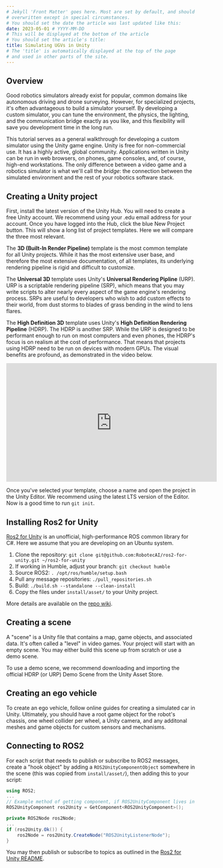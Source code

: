 ```yaml
---
# Jekyll 'Front Matter' goes here. Most are set by default, and should NOT be
# overwritten except in special circumstances. 
# You should set the date the article was last updated like this:
date: 2023-05-01 # YYYY-MM-DD
# This will be displayed at the bottom of the article
# You should set the article's title:
title: Simulating UGVs in Unity
# The 'title' is automatically displayed at the top of the page
# and used in other parts of the site.
---
```

## Overview

Good robotics simulators already exist for popular, common domains like autonomous driving and drone surveying. However, for specialized projects, it's often advantageous to build a simulator yourself. By developing a custom simulator, you can tune the environment, the physics, the lighting, and the communication bridge exactly as you like, and this flexibility will save you development time in the long run.

This tutorial serves as a general walkthrough for developing a custom simulator using the Unity game engine. Unity is free for non-commercial use. It has a highly active, global community. Applications written in Unity can be run in web browsers, on phones, game consoles, and, of course, high-end workstations. The only difference between a video game and a robotics simulator is what we'll call the *bridge*: the connection between the simulated environment and the rest of your robotics software stack.

## Creating a Unity project

First, install the latest version of the Unity Hub. You will need to create a free Unity account. We recommend using your .edu email address for your account. Once you have logged into the Hub, click the blue New Project button. This will show a long list of project templates. Here we will compare the three most relevant.

The **3D (Built-In Render Pipeline)** template is the most common template for all Unity projects. While it has the most extensive user base, and therefore the most extensive documentation, of all templates, its underlying rendering pipeline is rigid and difficult to customize.

The **Universal 3D** template uses Unity's **Universal Rendering Pipline** (URP). URP is a scriptable rendering pipeline (SRP), which means that you may write scripts to alter nearly every aspect of the game engine's rendering process. SRPs are useful to developers who wish to add custom effects to their world, from dust storms to blades of grass bending in the wind to lens flares.

The **High Definition 3D** template uses Unity's **High Definition Rendering Pipeline** (HDRP). The HDRP is another SRP. While the URP is designed to be performant enough to run on most computers and even phones, the HDRP's focus is on realism at the cost of performance. That means that projects using HDRP need to be run on devices with modern GPUs. The visual benefits are profound, as demonstrated in the video below.

<iframe width="560" height="315" src="https://www.youtube-nocookie.com/embed/8VRVWSlVuDQ?si=DjhlyC8fYs5UNmCl" title="YouTube video player" frameborder="0" allow="accelerometer; autoplay; clipboard-write; encrypted-media; gyroscope; picture-in-picture; web-share" referrerpolicy="strict-origin-when-cross-origin" allowfullscreen></iframe>

Once you've selected your template, choose a name and open the project in the Unity Editor. We recommend using the latest LTS version of the Editor. Now is a good time to run `git init`.

## Installing Ros2 for Unity

[Ros2 for Unity](https://github.com/RobotecAI/ros2-for-unity) is an unofficial, high-performance ROS common library for C#. Here we assume that you are developing on an Ubuntu system.

1. Clone the repository: `git clone git@github.com:RobotecAI/ros2-for-unity.git ~/ros2-for-unity`
2. If working in Humble, adjust your branch: `git checkout humble`
3. Source ROS2: `. /opt/ros/humble/setup.bash`
4. Pull any message repositories: `./pull_repositories.sh`
5. Build: `./build.sh --standalone --clean-install`
6. Copy the files under `install/asset/` to your Unity project.

More details are available on the [repo wiki](https://github.com/RobotecAI/ros2-for-unity/blob/humble/README-UBUNTU.md).

## Creating a scene

A "scene" is a Unity file that contains a map, game objects, and associated data. It's often called a "level" in video games. Your project will start with an empty scene. You may either build this scene up from scratch or use a demo scene.

To use a demo scene, we recommend downloading and importing the official HDRP (or URP) Demo Scene from the Unity Asset Store.

## Creating an ego vehicle

To create an ego vehicle, follow online guides for creating a simulated car in Unity. Ultimately, you should have a root game object for the robot's chassis, one wheel collider per wheel, a Unity camera, and any additonal meshes and game objects for custom sensors and mechanisms.

## Connecting to ROS2

For each script that needs to publish or subscribe to ROS2 messages, create a "hook object" by adding a `ROS2UnityComponentObject` somewhere in the scene (this was copied from `install/asset/`), then adding this to your script:

```c#
using ROS2;
...
// Example method of getting component, if ROS2UnityComponent lives in different GameObject, just use different get component methods.
ROS2UnityComponent ros2Unity = GetComponent<ROS2UnityComponent>();

private ROS2Node ros2Node;
...
if (ros2Unity.Ok()) {
    ros2Node = ros2Unity.CreateNode("ROS2UnityListenerNode");
}
```

You may then publish or subscribe to topics as outlined in the [Ros2 for Unity README](https://github.com/RobotecAI/ros2-for-unity/tree/humble).


